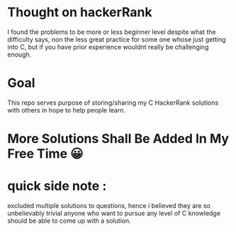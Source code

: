 # Thought on hackerRank
I found the problems to be more or less beginner level despite what the difficulty says, non the less great practice for some one whose just getting into C, but if you have prior experience wouldnt really be challenging enough.
# Goal
This repo serves purpose of storing/sharing my C HackerRank solutions with others in hope to help people learn.
# More Solutions Shall Be Added In My Free Time 😀

# quick side note :

excluded multiple solutions to questions, hence i believed they are so unbelievably trivial anyone who want to pursue any level of C knowledge should be able to come up with a solution.
